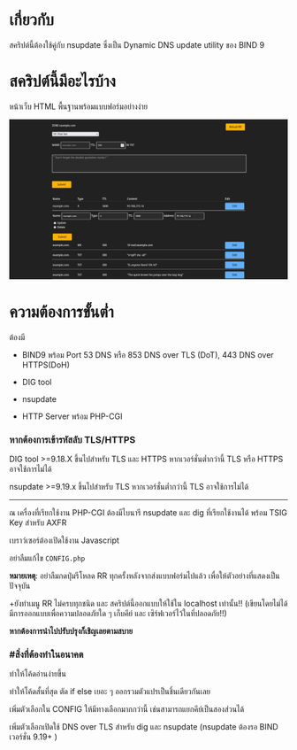 # เกี่ยวกับ
สคริปต์นี้ต้องใช้คู่กับ nsupdate ซึ่งเป็น Dynamic DNS update utility ของ BIND 9
# สคริปต์นี้มีอะไรบ้าง

หน้าเว็บ HTML พื้นฐานพร้อมแบบฟอร์มอย่างง่าย

![ภาพหน้าจอตัวอย่าง](https://raw.githubusercontent.com/nullxz/NusaraDNS-ZONE/main/screenshot/example.png)
# ความต้องการขั้นต่ำ
ต้องมี
- BIND9 พร้อม Port 53 DNS หรือ 853 DNS over TLS (DoT), 443 DNS over HTTPS(DoH)

- DIG tool

- nsupdate

- HTTP Server พร้อม PHP-CGI

### หากต้องการเข้ารหัสลับ TLS/HTTPS
DIG tool >=9.18.X ขึ้นไปสำหรับ TLS และ HTTPS หากเวอร์ชั่นต่ำกว่านี้ TLS หรือ HTTPS อาจใช้การไม่ได้

nsupdate >=9.19.x ขึ้นไปสำหรับ TLS หากเวอร์ชั่นต่ำกว่านี้ TLS อาจใช้การไม่ได้

---

ณ เครื่องที่เรียกใช้งาน PHP-CGI ต้องมีไบนารี nsupdate และ dig ที่เรียกใช้งานได้ พร้อม TSIG Key สำหรับ AXFR

เบราว์เซอร์ต้องเปิดใช้งาน Javascript

อย่าลืมแก้ไข ```CONFIG.php```


**หมายเหตุ**: อย่าลืมกดปุ่มรีโหลด RR ทุกครั้งหลังจากส่งแบบฟอร์มไปแล้ว เพื่อให้ตัวอย่างที่แสดงเป็นปัจจุบัน

+ยังทำเมนู RR ไม่ครบทุกชนิด และ สคริปต์นี้ออกแบบให้ใช้ใน localhost เท่านั้น!! (เขียนโดยไม่ได้มีการออกแบบเพื่อความปลอดภัยใด ๆ เก็บคีย์ และ เซิร์ฟเวอร์ไว้ในที่ปลอดภัย!!)

**หากต้องการนำไปปรับปรุงก็เชิญเลยตามสบาย**

### #สิ่งที่ต้องทำในอนาคต

ทำให้โค้ดอ่านง่ายขึ้น

ทำให้โค้ดสั้นที่สุด ตัด if else เยอะ ๆ ออกรวมตัวแปรเป็นชิ้นเดียวกันเลย

เพิ่มตัวเลือกใน CONFIG ให้มีทางเลือกมากกว่านี้ เช่นสามารถแยกคีย์เป็นสองส่วนได้

เพิ่มตัวเลือกเปิดใช้ DNS over TLS สำหรับ dig และ nsupdate (nsupdate ต้องรอ BIND เวอร์ชั่น 9.19+ )
